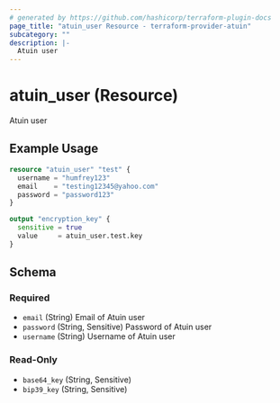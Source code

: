 ```yaml
---
# generated by https://github.com/hashicorp/terraform-plugin-docs
page_title: "atuin_user Resource - terraform-provider-atuin"
subcategory: ""
description: |-
  Atuin user
---
```


# atuin_user (Resource)

Atuin user

## Example Usage

```terraform
resource "atuin_user" "test" {
  username = "humfrey123"
  email    = "testing12345@yahoo.com"
  password = "password123"
}

output "encryption_key" {
  sensitive = true
  value     = atuin_user.test.key
}
```

<!-- schema generated by tfplugindocs -->
## Schema

### Required

- `email` (String) Email of Atuin user
- `password` (String, Sensitive) Password of Atuin user
- `username` (String) Username of Atuin user

### Read-Only

- `base64_key` (String, Sensitive)
- `bip39_key` (String, Sensitive)


